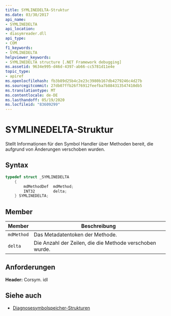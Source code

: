 ```yaml
---
title: SYMLINEDELTA-Struktur
ms.date: 03/30/2017
api_name:
- SYMLINEDELTA
api_location:
- diasymreader.dll
api_type:
- COM
f1_keywords:
- SYMLINEDELTA
helpviewer_keywords:
- SYMLINEDELTA structure [.NET Framework debugging]
ms.assetid: 9634e995-d46d-4397-ab66-cc5781d11e4e
topic_type:
- apiref
ms.openlocfilehash: fb3b89d25b4c2e23c3980b167db4279246c4d27b
ms.sourcegitcommit: 27db07ffb26f76912feefba7b884313547410db5
ms.translationtype: MT
ms.contentlocale: de-DE
ms.lasthandoff: 05/19/2020
ms.locfileid: "83609299"
---
```

# <a name="symlinedelta-structure"></a>SYMLINEDELTA-Struktur
Stellt Informationen für den Symbol Handler über Methoden bereit, die aufgrund von Änderungen verschoben wurden.  
  
## <a name="syntax"></a>Syntax  
  
```cpp  
typedef struct _SYMLINEDELTA  
    {  
        mdMethodDef  mdMethod;  
        INT32        delta;  
    } SYMLINEDELTA;  
```  
  
## <a name="members"></a>Member  
  
|Member|Beschreibung|  
|------------|-----------------|  
|`mdMethod`|Das Metadatentoken der Methode.|  
|`delta`|Die Anzahl der Zeilen, die die Methode verschoben wurde.|  
  
## <a name="requirements"></a>Anforderungen  
 **Header:** Corsym. idl  
  
## <a name="see-also"></a>Siehe auch

- [Diagnosesymbolspeicher-Strukturen](diagnostics-symbol-store-structures.md)
